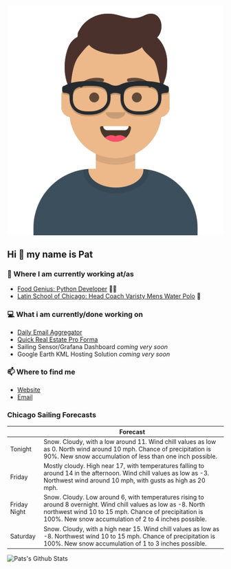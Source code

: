 [![Social banner for p-j-falconer](https://raw.githubusercontent.com/P-J-FALCONER/P-J-FALCONER/master/assets/avataaars.svg)](https://patfalconer.com/)
## Hi :wave: my name is Pat

### 💼 Where I am currently working at/as
- [Food Genius: Python Developer](https://getfoodgenius.com/) 🍔🐍
- [Latin School of Chicago: Head Coach Varisty Mens Water Polo](https://www.latinschool.org/) 🤽


### 💻 What i am currently/done working on
 - [Daily Email Aggregator](https://github.com/P-J-FALCONER/dott_daily_mail)
 - [Quick Real Estate Pro Forma](https://github.com/P-J-FALCONER/henry)
 - Sailing Sensor/Grafana Dashboard *coming very soon*
 - Google Earth KML Hosting Solution *coming very soon*

### 📫 Where to find me
 - [Website](https://patfalconer.com/)
 - [Email](mailto:patrick.j.falconer@gmail.com)


### Chicago Sailing Forecasts
|   | Forecast  |
|---|---|
| Tonight | Snow. Cloudy, with a low around 11. Wind chill values as low as 0. North wind around 10 mph. Chance of precipitation is 90%. New snow accumulation of less than one inch possible. |
| Friday | Mostly cloudy. High near 17, with temperatures falling to around 14 in the afternoon. Wind chill values as low as -3. Northwest wind around 10 mph, with gusts as high as 20 mph. |
| Friday Night | Snow. Cloudy. Low around 6, with temperatures rising to around 8 overnight. Wind chill values as low as -8. North northwest wind 10 to 15 mph. Chance of precipitation is 100%. New snow accumulation of 2 to 4 inches possible. |
| Saturday | Snow. Cloudy, with a high near 15. Wind chill values as low as -8. Northwest wind 10 to 15 mph. Chance of precipitation is 100%. New snow accumulation of 1 to 3 inches possible. |

![Pats's Github Stats](https://github-readme-stats.vercel.app/api?username=p-j-falconer&show_icons=true&theme=radical)
